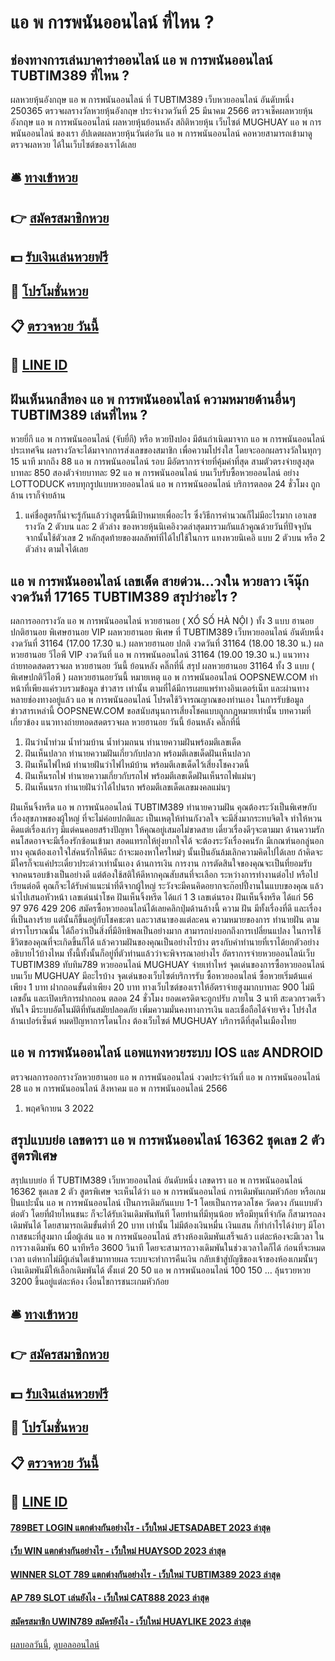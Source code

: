 # แอ พ การพนันออนไลน์ ที่ไหน ?
## ช่องทางการเล่นบาคาร่าออนไลน์ แอ พ การพนันออนไลน์ TUBTIM389 ที่ไหน ?
ผลหวยหุ้นอังกฤษ แอ พ การพนันออนไลน์ ที่ TUBTIM389 เว็บหวยออนไลน์ อันดับหนึ่ง 250365 ตรวจผลรางวัลหวยหุ้นอังกฤษ ประจำงวดวันที่ 25 มีนาคม 2566 ตรวจเช็คผลหวยหุ้นอังกฤษ แอ พ การพนันออนไลน์ ผลหวยหุ้นย้อนหลัง สถิติหวยหุ้น เว็บไซต์ MUGHUAY แอ พ การพนันออนไลน์ ของเรา อัปเดตผลหวยหุ้นวันต่อวัน แอ พ การพนันออนไลน์ คอหวยสามารถเข้ามาดูตรวจผลหวย ได้ในเว็บไซต์ของเราได้เลย

## 🛎 [ทางเข้าหวย](https://bit.ly/3BG5bNw)
## 👉 [สมัครสมาชิกหวย](https://bit.ly/3BG5bNw)
## 💵 [รับเงินเล่นหวยฟรี](https://bit.ly/3C3mvgS)
## 👑 [โปรโมชั่นหวย](https://bit.ly/3C3mvgS)
## 📋 [ตรวจหวย วันนี้](https://bit.ly/3C3mvgS)
## 📱 [LINE ID](https://bit.ly/3C3mvgS)

## ฝันเห็นนกสีทอง แอ พ การพนันออนไลน์ ความหมายด้านอื่นๆ TUBTIM389 เล่นที่ไหน ?
หวยยี่กี แอ พ การพนันออนไลน์ (จับยี่กี) หรือ หวยปิงปอง มีต้นกำเนิดมาจาก แอ พ การพนันออนไลน์ ประเทศจีน ผลรางวัลจะได้มาจากการส่งเลขของสมาชิก เพื่อความโปร่งใส โดยจะออกผลรางวัลในทุกๆ 15 นาที มากถึง 88 แอ พ การพนันออนไลน์ รอบ มีอัตราการจ่ายที่คุ้มค่าที่สุด สามตัวตรงจ่ายสูงสุดบาทละ 850 สองตัวจ่ายบาทละ 92 แอ พ การพนันออนไลน์ บนเว็บรับซื้อหวยออนไลน์ อย่าง LOTTODUCK ครบทุกรูปแบบหวยออนไลน์ แอ พ การพนันออนไลน์ บริการตลอด 24 ชั่วโมง ถูกล้าน เราก็จ่ายล้าน
1. แค่ชื่อสูตรก็น่าจะรู้กันแล้วว่าสูตรนี้มีเป้าหมายเพื่ออะไร ซึ่งวิธีการคำนวณก็ไม่มีอะไรมาก เอาเลขรางวัล 2 ตัวบน และ 2 ตัวล่าง ของหวยหุ้นนิเคอิงวดล่าสุดมารวมกันแล้วคูณด้วยวันที่ปัจจุบัน จากนั้นใช้ตัวเลข 2 หลักสุดท้ายของผลลัพท์ที่ได้ไปใช้ในการ แทงหวยนิเคอิ แบบ 2 ตัวบน หรือ 2 ตัวล่าง ตามใจได้เลย

## แอ พ การพนันออนไลน์ เลขเด็ด สายด่วน…วงใน หวยลาว เจ๊นุ๊ก งวดวันที่ 17165 TUBTIM389 สรุปว่าอะไร ?
ผลการออกรางวัล แอ พ การพนันออนไลน์ หวยฮานอย ( XỔ SỐ HÀ NỘI ) ทั้ง 3 แบบ ฮานอย ปกติฮานอย พิเศษฮานอย VIP
ผลหวยฮานอย พิเศษ ที่ TUBTIM389 เว็บหวยออนไลน์ อันดับหนึ่ง งวดวันที่ 31164 (17.00 17.30 น.)
ผลหวยฮานอย ปกติ งวดวันที่ 31164 (18.00 18.30 น.)
ผลหวยฮานอย วีไอพี VIP งวดวันที่ แอ พ การพนันออนไลน์ 31164 (19.00 19.30 น.)
 แนวทางถ่ายทอดสดตรวจผล หวยฮานอย วันนี้ ย้อนหลัง คลิ๊กที่นี่ 
สรุป ผลหวยฮานอย 31164 ทั้ง 3 แบบ ( พิเศษปกติวีไอพี ) ผลหวยฮานอยวันนี้
หมายเหตุ แอ พ การพนันออนไลน์ OOPSNEW.COM ทำหน้าที่เพียงแค่รวบรวมข้อมูล ข่าวสาร เท่านั้น ตามที่ได้มีการเผยแพร่ทางอินเตอร์เน็ท และผ่านทางหลายช่องทางอยู่แล้ว แอ พ การพนันออนไลน์ โปรดใช้วิจารณญาณของท่านเอง ในการรับข้อมูลข่าวสารเหล่านี้ OOPSNEW.COM ขอสนับสนุนการเสี่ยงโชคแบบถูกกฎหมายเท่านั้น
บทความที่เกี่ยวข้อง
แนวทางถ่ายทอดสดตรวจผล หวยฮานอย วันนี้ ย้อนหลัง คลิ๊กที่นี่
1. ฝันว่าน้ำท่วม น้ำท่วมบ้าน น้ำท่วมถนน ทำนายความฝันพร้อมตีเลขเด็ด
2. ฝันเห็นปลวก ทำนายความฝันเกี่ยวกับปลวก พร้อมตีเลขเด็ดฝันเห็นปลวก
3. ฝันเห็นไฟไหม้ ทำนายฝันว่าไฟไหม้บ้าน พร้อมตีเลขเด็ดไว้เสี่ยงโชคงวดนี้
4. ฝันเห็นรถไฟ ทำนายความเกี่ยวกับรถไฟ พร้อมตีเลขเด็ดฝันเห็นรถไฟแม่นๆ
5. ฝันเห็นนรก ทำนายฝันว่าได้ไปนรก พร้อมตีเลขเด็ดเลขมงคลแม่นๆ

ฝันเห็นจิ้งหรีด แอ พ การพนันออนไลน์ TUBTIM389 ทำนายความฝัน คุณต้องระวังเป็นพิเศษกับเรื่องสุขภาพของผู้ใหญ่ ที่จะไม่ค่อยปกติและ เป็นเหตุให้ท่านกังวลใจ จะมีสิ่งมากระทบจิตใจ ทำให้หวนคิดแต่เรื่องเก่าๆ มีแต่คนคอยสร้างปัญหา ให้คุณอยู่เสมอไม่ขาดสาย เดี๋ยวเรื่องดีๆจะตามมา
ด้านความรัก คนโสดอาจจะมีเรื่องรักซ้อนเข้ามา สอดแทรกให้ยุ่งยากใจได้ จะต้องระวังเรื่องคนรัก มีเกณฑ์นอกลู่นอกทาง คุณต้องเอาใจใส่คนรักให้ดีนะ ถ้าจะมองหาใครใหม่ๆ นั้นเป็นอันล้มเลิกความคิดไปได้เลย ถ้าคิดจะมีใครก็จะแค่ประเดี๋ยวประด๋าวเท่านั้นเอง
ด้านการเงิน การงาน การตัดสินใจของคุณจะเป็นที่ยอมรับ จากคนรอบข้างเป็นอย่างดี แต่ต้องใช้สติให้ดีหากคุณสับสนที่จะเลือก ระหว่างการทำงานต่อไป หรือไปเรียนต่อดี คุณก็จะได้รับคำแนะนำที่ดีจากผู้ใหญ่ ระวังจะมีคนคิดอยากจะก๊อปปี้งานในแบบของคุณ แล้วนำไปเสนอหัวหน้า
เลขเด่นนำโชค ฝันเห็นจิ้งหรีด ได้แก่ 1 3
เลขเด่นรอง ฝันเห็นจิ้งหรีด ได้แก่ 56 97 976 429 206
สมัครซื้อหวยออนไลน์ได้เลยคลิกปุ่มด้านล้างนี้
ความ ฝัน มีทั้งเรื่องที่ดี และเรื่องที่เป็นลางร้าย แต่นั้นก็ขึ้นอยู่กับโชคชะตา และวาสนาของแต่ละคน ความหมายของการ ทำนายฝัน ตามตำราโบราณนั้น ได้ถือว่าเป็นสิ่งที่มีอิทธิพลเป็นอย่างมาก สามารถบ่งบอกถึงการเปลี่ยนแปลง ในการใช้ชีวิตของคุณที่จะเกิดขึ้นก็ได้ แล้วความฝันของคุณเป็นอย่างไรบ้าง ตรงกับคำทำนายที่เราได้ยกตัวอย่างอธิบายไว้บ้างไหม ทั้งนี้ทั้งนั้นก็อยู่ที่ตัวท่านแล้วว่าจะพิจารณาอย่างไร
อัตราการจ่ายหวยออนไลน์เว็บ TUBTIM389 ทับทิม789 หวยออนไลน์ MUGHUAY จ่ายเท่าไหร่
จุดเด่นของการซื้อหวยออนไลน์บนเว็บ MUGHUAY มีอะไรบ้าง
จุดเด่นของเว็บไซต์บริการรับ ซื้อหวยออนไลน์ ซื้อหวยเริ่มต้นแค่เพียง 1 บาท ฝากถอนขั้นต่ำเพียง 20 บาท ทางเว็บไซต์ของเราให้อัตราจ่ายสูงมากบาทละ 900 ไม่มีเลขอั้น และเปิดบริการฝากถอน ตลอด 24 ชั่วโมง ยอดเครดิตจะถูกปรับ ภายใน 3 นาที สะดวกรวดเร็วทันใจ มีระบบอัตโนมัติที่ทันสมัยปลอดภัย เพิ่มความมั่นคงทางการเงิน และเชื่อถือได้จ่ายจริง โปร่งใสล้านเปอร์เซ็นต์ หมดปัญหาการโดนโกง ต้องเว็บไซต์ MUGHUAY บริการดีที่สุดในเมืองไทย

## แอ พ การพนันออนไลน์ แอพแทงหวยระบบ IOS และ ANDROID
ตรวจผลการออกรางวัลหวยฮานอย แอ พ การพนันออนไลน์ งวดประจำวันที่ แอ พ การพนันออนไลน์ 28 แอ พ การพนันออนไลน์ สิงหาคม แอ พ การพนันออนไลน์ 2566
1. พฤศจิกายน 3 2022

## สรุปแบบย่อ เลขดารา แอ พ การพนันออนไลน์ 16362 ชุดเลข 2 ตัว สูตรพิเศษ
สรุปแบบย่อ ที่ TUBTIM389 เว็บหวยออนไลน์ อันดับหนึ่ง เลขดารา แอ พ การพนันออนไลน์ 16362 ชุดเลข 2 ตัว สูตรพิเศษ จะเห็นได้ว่า แอ พ การพนันออนไลน์ การเดิมพันเกมหัวก้อย หรือเกมปั่นแปะนั้น แอ พ การพนันออนไลน์ เป็นการเดิมกันแบบ 1-1 โดยเป็นการดวลโชค วัดดวง กันแบบตัวต่อตัว โดยที่ฝ่ายไหนชนะ ก็จะได้รับเงินเดิมพันทันที โดยท่านที่มีทุนน้อย หรือมีทุนที่จำกัด ก็สามารถลงเดิมพันได้ โดยสามารถเดิมขั้นต่ำที่ 20 บาท เท่านั้น ไม่มีต้องเงินหมื่น เงินแสน ก็ทำกำไรได้ง่ายๆ มีโอากาสชนะที่สูงมาก
เมื่อผู้เล่น แอ พ การพนันออนไลน์ สร้างห้องเดิมพันเสร็จแล้ว เเต่ละห้องจะมีเวลา ในการวางเดิมพัน 60 นาทีหรือ 3600 วินาที โดยจะสามารถวางเดิมพันในช่วงเวลาใดก็ได้ ก่อนที่จะหมดเวลา แต่หากไม่มีผู้เล่นใดเข้ามาทายผล ระบบจะทำการคืนเงิน กลับเข้าสู่บัญชีของเจ้าของห้องเกมนั้นๆ เงินเดิมพันมีให้เลือกเดิมพันได้ ตั้งเเต่ 20 50 แอ พ การพนันออนไลน์ 100 150 … ลุ้นรวยหวย 3200 ขึ้นอยู่แต่ละห้อง
เงื่อนไขการชนะเกมหัวก้อย

## 🛎 [ทางเข้าหวย](https://bit.ly/3BG5bNw)
## 👉 [สมัครสมาชิกหวย](https://bit.ly/3BG5bNw)
## 💵 [รับเงินเล่นหวยฟรี](https://bit.ly/3C3mvgS)
## 👑 [โปรโมชั่นหวย](https://bit.ly/3C3mvgS)
## 📋 [ตรวจหวย วันนี้](https://bit.ly/3C3mvgS)
## 📱 [LINE ID](https://bit.ly/3C3mvgS)

#### [789BET LOGIN แตกต่างกันอย่างไร - เว็บใหม่ JETSADABET 2023 ล่าสุด](https://atom.io/themes/789bet%20login%20แตกต่างกันอย่างไร%20-%20เว็บใหม่%20jetsadabet%202023%20ล่าสุด)
#### [เว็บ WIN แตกต่างกันอย่างไร - เว็บใหม่ HUAYSOD 2023 ล่าสุด](https://atom.io/themes/เว็บ%20win%20แตกต่างกันอย่างไร%20-%20เว็บใหม่%20huaysod%202023%20ล่าสุด)
#### [WINNER SLOT 789 แตกต่างกันอย่างไร - เว็บใหม่ TUBTIM389 2023 ล่าสุด](https://atom.io/themes/winner%20slot%20789%20แตกต่างกันอย่างไร%20-%20เว็บใหม่%20tubtim389%202023%20ล่าสุด)
#### [AP 789 SLOT เล่นยังไง - เว็บใหม่ CAT888 2023 ล่าสุด](https://atom.io/themes/ap%20789%20slot%20เล่นยังไง%20-%20เว็บใหม่%20cat888%202023%20ล่าสุด)
#### [สมัครสมาชิก UWIN789 สมัครยังไง - เว็บใหม่ HUAYLIKE 2023 ล่าสุด](https://atom.io/themes/สมัครสมาชิก%20uwin789%20สมัครยังไง%20-%20เว็บใหม่%20huaylike%202023%20ล่าสุด)

[ผลบอลวันนี้](https://siamsport.tv "ผลบอลวันนี้"), [ดูบอลออนไลน์](https://siamsport.tv/ดูบอลสด "ดูบอลออนไลน์")